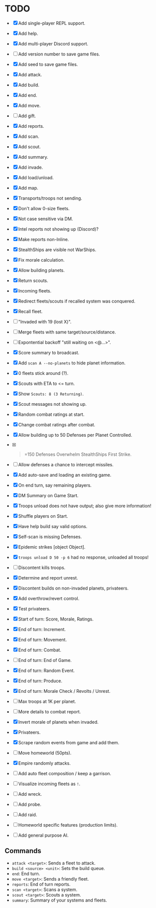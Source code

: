 # TODO

- [x] Add single-player REPL support.
- [x] Add help.
- [x] Add multi-player Discord support.
- [ ] Add version number to save game files.
- [x] Add seed to save game files.

- [x] Add attack.
- [x] Add build.
- [x] Add end.
- [x] Add move.
- [ ] Add gift.
- [x] Add reports.
- [x] Add scan.
- [x] Add scout.
- [x] Add summary.
- [x] Add invade.
- [x] Add load/unload.
- [x] Add map.

- [x] Transports/troops not sending.
- [x] Don't allow 0-size fleets.
- [x] Not case sensitive via DM.
- [x] Intel reports not showing up (Discord)?
- [x] Make reports non-Inline.
- [x] StealthShips are visible not WarShips.
- [x] Fix morale calculation.
- [x] Allow building planets.
- [x] Return scouts.

- [x] Incoming fleets.
- [x] Redirect fleets/scouts if recalled system was conquered.
- [x] Recall fleet.

- [ ] "Invaded with 19 (lost X)".
- [ ] Merge fleets with same target/source/distance.
- [ ] Expontential backoff "still waiting on <@...>".
- [x] Score summary to broadcast.
- [x] Add `scan A --no-planets` to hide planet information.

- [x] 0 fleets stick around (?).
- [x] Scouts with ETA to <= turn.
- [x] Show `Scouts: 8 (3 Returning)`.
- [x] Scout messages not showing up.
- [x] Random combat ratings at start.
- [x] Change combat ratings after combat.
- [x] Allow building up to 50 Defenses per Planet Controlled.
- [x] > =150 Defenses Overwhelm StealthShips First Strike.
- [ ] Allow defenses a chance to intercept missiles.
- [x] Add auto-save and loading an existing game.
- [x] On end turn, say remaining players.

- [x] DM Summary on Game Start.
- [x] Troops unload does not have output; also give more information!
- [x] Shuffle players on Start.
- [x] Have help build say valid options.
- [x] Self-scan is missing Defenses.
- [x] Epidemic strikes [object Object].
- [x] `troops unload D 50 -p 6` had no response, unloaded all troops!
- [ ] Discontent kills troops.
- [x] Determine and report unrest.
- [x] Discontent builds on non-invaded planets, privateers.
- [x] Add overthrow/revert control.
- [x] Test privateers.

- [x] Start of turn: Score, Morale, Ratings.

- [x] End of turn: Increment.
- [x] End of turn: Movement.
- [x] End of turn: Combat.
- [ ] End of turn: End of Game.
- [x] End of turn: Random Event.
- [x] End of turn: Produce.
- [x] End of turn: Morale Check / Revolts / Unrest.

- [ ] Max troops at 1K per planet.
- [ ] More details to combat report.
- [x] Invert morale of planets when invaded.
- [x] Privateers.
- [x] Scrape random events from game and add them.
- [ ] Move homeworld (50pts).

- [x] Empire randomly attacks.
- [ ] Add auto fleet composition / keep a garrison.
- [ ] Visualize incoming fleets as `!`.

- [ ] Add wreck.
- [ ] Add probe.
- [ ] Add raid.
- [ ] Homeworld specific features (production limits).

- [ ] Add general purpose AI.

## Commands

- `attack <target>`: Sends a fleet to attack.
- `build <source> <unit>`: Sets the build queue.
- `end`: End turn.
- `move <target>`: Sends a friendly fleet.
- `reports`: End of turn reports.
- `scan <target>`: Scans a system.
- `scout <target>`: Scouts a system.
- `summary`: Summary of your systems and fleets.
